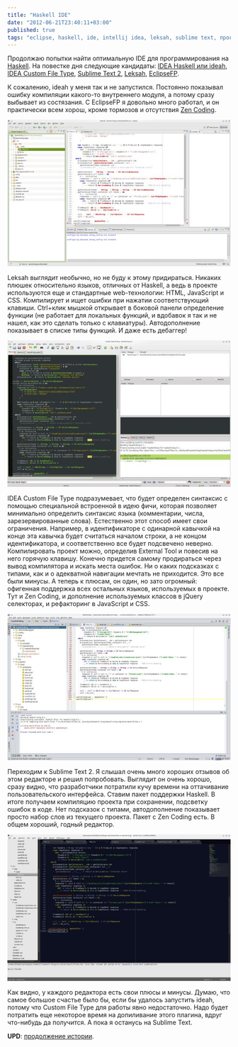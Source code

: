 ```yaml
---
title: "Haskell IDE"
date: "2012-06-21T23:40:11+03:00"
published: true
tags: "eclipse, haskell, ide, intellij idea, leksah, sublime text, программирование"
---
```


Продолжаю попытки найти оптимальную IDE для программирования на [Haskell](http://www.haskell.org/haskellwiki/Haskell).
На повестке дня следующие кандидаты: [IDEA Haskell или ideah](http://code.google.com/p/ideah/),
[IDEA Custom File Type](http://blogs.jetbrains.com/idea/2010/09/custom-file-types-in-intellij-idea/),
[Sublime Text 2](http://www.sublimetext.com/2), [Leksah](http://leksah.org/), [EclipseFP](http://eclipsefp.github.com/).

К сожалению, ideah у меня так и не запустился. Постоянно показывал ошибку компиляции какого-то внутреннего модуля,
а потому сразу выбывает из состязания. С EclipseFP я довольно много работал, и он практически всем хорош,
кроме тормозов и отсутствия [Zen Coding](http://code.google.com/p/zen-coding/).

[![EclipseFP](/images/screenshots/eclipsefp-small.jpg "EclipseFP")](/images/screenshots/eclipsefp.png)

Leksah выглядит необычно, но не буду к этому придираться. Никаких плюшек относительно языков, отличных от Haskell,
а ведь в проекте используются еще и стандартные web-технологии: HTML, JavaScript и CSS. Компилирует и ищет ошибки
при нажатии соответствующий клавиши. Ctrl+клик мышкой открывает в боковой панели определение функции (не работает
для локальных функций, и вдобавок я так и не нашел, как это сделать только с клавиатуры). Автодополнение показывает
в списке типы функций. И даже есть дебаггер!

[![Leksah](/images/screenshots/leksah-small.jpg "Leksah")](/images/screenshots/leksah.png)

IDEA Custom File Type подразумевает, что будет определен синтаксис с помощью специальной встроенной в идею фичи,
которая позволяет минимально определить синтаксис языка (комментарии, числа, зарезервированные слова). Естественно
этот способ имеет свои ограничения. Например, в идентификаторе с одинарной кавычкой на конце эта кавычка будет
считаться началом строки, а не концом идентификатора, и соответственно все будет подсвечено неверно.
Компилировать проект можно, определив External Tool и повесив на него горячую клавишу. Конечно придется самому
продираться через вывод компилятора и искать места ошибок. Ни о каких подсказках с типами, как и о адекватной навигации
мечтать не приходится. Это все были минусы. А теперь к плюсам, он один, но зато огромный: офигенная поддержка всех
остальных языков, используемых в проекте. Тут и Zen Coding, и дополнение используемых классов в jQuery селекторах,
и рефакторинг в JavaScript и CSS.

[![IDEA Custom File Type](/images/screenshots/ideacft-small.jpg "IDEA Custom File Type")](/images/screenshots/ideacft.png)

Переходим к Sublime Text 2. Я слышал очень много хороших отзывов об этом редакторе и решил попробовать. Выглядит он
очень хорошо, сразу видно, что разработчики потратили кучу времени на оттачивание пользовательского интерфейса.
Ставим пакет поддержки Haskell. В итоге получаем компиляцию проекта при сохранении, подсветку ошибок в коде.
Нет подсказок с типами, автодополнение показывает просто набор слов из текущего проекта. Пакет с Zen Coding есть.
В общем хороший, годный редактор.

[![Sublime Text 2](/images/screenshots/sublime-small.jpg "Sublime Text 2")](/images/screenshots/sublime.png)

Как видно, у каждого редактора есть свои плюсы и минусы. Думаю, что самое большое счастье было бы, если бы удалось
запустить ideah, потому что Custom File Type для работы явно недостаточно. Надо будет потратить еще некоторое время
на допиливание этого плагина, вдруг что-нибудь да получится. А пока я останусь на Sublime Text.

**UPD**: [продолжение истории](/post/haskellide2).